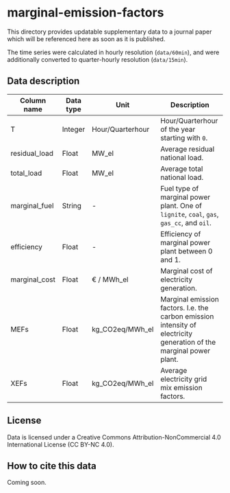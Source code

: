 # marginal-emission-factors
This directory provides updatable supplementary data to a journal paper which will be referenced here as soon as it is published.

The time series were calculated in hourly resolution (`data/60min`), and were additionally converted to quarter-hourly resolution (`data/15min`).

## Data description
| Column name   | Data type | Unit            | Description     |
| ------------- |-----------| --------------- | ----------------|
| T             | Integer   | Hour/Quarterhour| Hour/Quarterhour of the year starting with `0`. |
| residual_load | Float     | MW_el           | Average residual national load. |
| total_load    | Float     | MW_el           | Average total national load. |
| marginal_fuel | String    | -               | Fuel type of marginal power plant. One of `lignite`, `coal`, `gas`, `gas_cc`, and `oil`. |
| efficiency    | Float     | -               | Efficiency of marginal power plant between 0 and 1. |
| marginal_cost | Float     | € / MWh_el      | Marginal cost of electricity generation. |
| MEFs          | Float     | kg_CO2eq/MWh_el | Marginal emission factors. I.e. the carbon emission intensity of electricity generation of the marginal power plant. |
| XEFs          | Float     | kg_CO2eq/MWh_el | Average electricity grid mix emission factors. |

## License
Data is licensed under a Creative Commons Attribution-NonCommercial 4.0 International License (CC BY-NC 4.0).

## How to cite this data
Coming soon.
